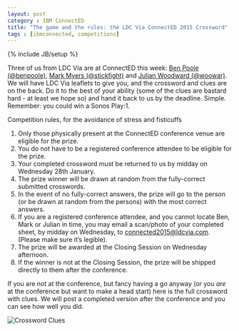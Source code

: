 ```yaml
---
layout: post
category : IBM ConnectED
title: "The game and the rules: the LDC Via ConnectED 2015 Crossword"
tags : [ibmconnected, competitions]
---
```

{% include JB/setup %}

Three of us from LDC Via are at ConnectED this week: [Ben Poole (@benpoole)](http://twitter.com/benpoole), [Mark Myers (@stickfight)](http://twitter.com/stickfight) and [Julian Woodward (@woowar)](http://twitter.com/woowar). We will have LDC Via leaflets to give you, and the crossword and clues are on the back. Do it to the best of your ability (some of the clues are bastard hard - at least we hope so) and hand it back to us by the deadline. Simple. Remember: you could win a Sonos Play:1.

Competition rules, for the avoidance of stress and fisticuffs

1. Only those physically present at the ConnectED conference venue are eligible for the prize. 
2. You do not have to be a registered conference attendee to be eligible for the prize.
3. Your completed crossword must be returned to us by midday on Wednesday 28th January.
4. The prize winner will be drawn at random from the fully-correct submitted crosswords.
5. In the event of no fully-correct answers, the prize will go to the person (or be drawn at random from the persons) with the most correct answers. 
6. If you are a registered conference attendee, and you cannot locate Ben, Mark or Julian in time, you may email a scan/photo of your completed sheet, by midday on Wednesday, to connected2015@ldcvia.com. (Please make sure it’s legible).
7. The prize will be awarded at the Closing Session on Wednesday afternoon.
8. If the winner is not at the Closing Session, the prize will be shipped directly to them after the conference.

If you are not at the conference, but fancy having a go anyway (or you *are* at the conference but want to make a head start) here is the full crossword with clues. We will post a completed version after the conference and you can see how well you did.


![Crossword Clues](http://ldcvia.s3.amazonaws.com/crossword-clues.png)
